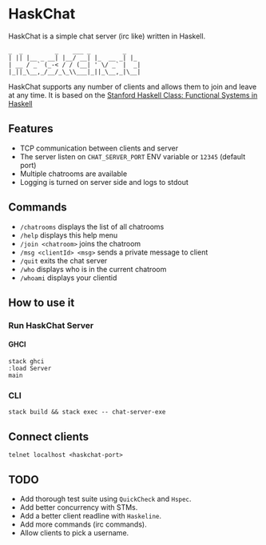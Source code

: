 # HaskChat

HaskChat is a simple chat server (irc like) written in Haskell.

  ```
  _  _         _    ___ _         _
 | || |__ _ __| |__/ __| |_  __ _| |_
 | __ / _` (_-< / / (__| ' \/ _` |  _|
 |_||_\__,_/__/_\_\\___|_||_\__,_|\__|
 ```

HaskChat supports any number of clients and allows them to join and leave at any time.
It is based on the [Stanford Haskell Class: Functional Systems in Haskell](http://www.scs.stanford.edu/14sp-cs240h/labs/lab2.html)

## Features

- TCP communication between clients and server
- The server listen on `CHAT_SERVER_PORT` ENV variable or `12345` (default port)
- Multiple chatrooms are available
- Logging is turned on server side and logs to stdout

## Commands

- `/chatrooms`              displays the list of all chatrooms
- `/help`                   displays this help menu
- `/join <chatroom>`        joins the chatroom <chatroom>
- `/msg <clientId> <msg>`   sends a private message <msg> to client <clientId>
- `/quit`                   exits the chat server
- `/who`                    displays who is in the current chatroom
- `/whoami`                 displays your clientid

## How to use it

### Run HaskChat Server

#### GHCI

```
stack ghci
:load Server
main
```

### CLI

`stack build && stack exec -- chat-server-exe`

## Connect clients

`telnet localhost <haskchat-port>`

## TODO

- Add thorough test suite using `QuickCheck` and `Hspec`.
- Add better concurrency with STMs.
- Add a better client readline with `Haskeline`.
- Add more commands (irc commands).
- Allow clients to pick a username.
